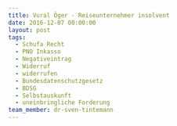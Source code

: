 ```yaml
---
title: Vural Öger - Reiseunternehmer insolvent
date: 2016-12-07 00:00:00
layout: post
tags:
  - Schufa Recht
  - PNO Inkasso
  - Negativeintrag
  - Widerruf
  - widerrufen
  - Bundesdatenschutzgesetz
  - BDSG
  - Selbstauskunft
  - uneinbringliche Forderung
team_member: dr-sven-tintemann
---
```

